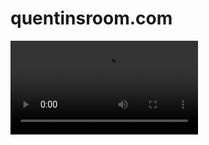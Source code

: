 # quentinsroom.com
<video autoplay loop >

<source src = "quentinsroom.mp4" type = "video/mp4">

</video>
